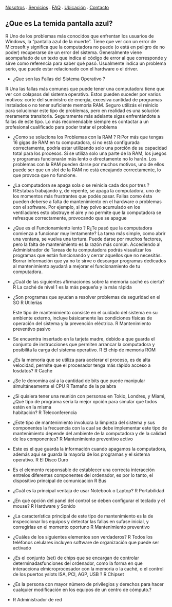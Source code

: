 [Nosotros](./nosotros.md) . [Servicios](./servicios.md) . [FAQ](FAQ.md) . [Ubicación](ubicacion.md) . [Contacto](./contacto.md)

## ¿Que es La temida pantalla azul?

R Uno de los problemas más conocidos que enfrentan los usuarios de Windows, la “pantalla azul de la muerte”. Tiene que ver con un error de Microsoft y significa que la computadora no puede (o está en peligro de no poder) recuperarse de un error del sistema. Generalmente viene acompañado de un texto que indica el código de error al que corresponde y sirve como referencia para saber qué pasó. Usualmente indica un problema serio, que puede estar relacionado con el hardware o el driver.

- ¿Que son las Fallas del Sistema Operativo ?

R:Una las fallas más comunes que puede tener una computadora tiene que ver con colapsos del sistema operativo. Estos pueden suceder por varios motivos: corte del suministro de energía, excesiva cantidad de programas instalados o no tener suficiente memoria RAM.
Seguro utilizás el reinicio para solucionar este tipo de problemas, pero en realidad es una solución meramente transitoria. Seguramente más adelante sigas enfrentándote a fallas de este tipo. Lo más recomendable siempre es contactar a un profesional cualificado para poder tratar el problema

- ¿Como se soluciona los Problemas con la RAM ?
R:Por más que tengas 16 gigas de RAM en tu computadora, si no está configurada correctamente, podría estar utilizando solo una porción de su capacidad total para los procesos. Si se utiliza solo una parte de la RAM, los juegos y programas funcionarán más lento o directamente no lo harán. Los problemas con la RAM pueden darse por muchos motivos, uno de ellos puede ser que un slot de la RAM no está encajando correctamente, lo que provoca que no funcione. 

- ¿La computadora se apaga sola o se reinicia cada dos por tres ?
R:Estabas trabajando y, de repente, se apaga la computadora, uno de los momentos más frustrantes que podés pasar. Fallas como ésta pueden deberse a falta de mantenimiento en el hardware o problemas con el software. Por ejemplo, si hay polvo acumulado en los ventiladores esto obstruye el aire y no permite que la computadora se refresque correctamente, provocando que se apague

- ¿Que es el Funcionamiento lento ?
R¿Te pasó que la computadora comienza a funcionar muy lentamente? La tarea más simple, como abrir una ventana, se vuelva una tortura. Puede darse por muchos factores, pero la falta de mantenimiento es la razón más común. Accediendo al Administrador de Tareas de tu computadora podrás visualizar los programas que están funcionando y cerrar aquellos que no necesitás. Borrar información que ya no te sirve o descargar programas dedicados al mantenimiento ayudará a mejorar el funcionamiento de tu computadora.


-  ¿Cuál de las siguientes afirmaciones sobre la memoria caché es cierta?
   R La caché de nivel 1 es la más pequeña y la más rápida
 
-  ¿Son programas que ayudan a resolver problemas de seguridad en el SO
   R Utilerías 
   
   Este tipo de mantenimiento consiste en el cuidado del sistema en su ambiente externo, incluye básicamente las condiciones físicas de operación del sistema y la        prevención eléctrica.
   R Mantenimiento preventivo pasivo
   
-  Se encuentra insertado en la tarjeta madre, debido a que guarda el conjunto de instrucciones que permiten arrancar la computadora y posibilita la carga del sistema    operativo.
   R El chip de memoria ROM
   
-  ¿Es la memoria que se utiliza para acelerar el proceso, es de alta velocidad, permite que el procesador tenga más rápido acceso a losdatos?
   R Cache
   
-  ¿Se le denomina así a la cantidad de bits que puede manipular simultáneamente el CPU
   R  Tamaño de la palabra
   
-  ¿Si quisiera tener una reunión con personas en Tokio, Londres, y Miami, ¿Qué tipo de programa sería la mejor opción para simular que todos estén en la misma            
   habitación?
   R Teleconferencia  

-  ¿Este tipo de mantenimiento involucra la limpieza del sistema y sus componentes la frecuencia con la cual se debe implementar este tipo de mantenimiento depende del    ambiente de la computadora y de la calidad de los componentes?
   R Mantenimiento preventivo activo

-  Este es el que guarda la información cuando apagamos la computadora, además aquí se guarda la mayoría de los programas y el sistema operativo.
   R El Disco Duro
   
-  Es el elemento responsable de establecer una correcta interacción entrelos diferentes componentes del ordenador, es por lo tanto, el dispositivo principal de          comunicación
   R  Bus

-  ¿Cuál es la principal ventaja de usar Notebook o Laptop?
   R Portabilidad 
   
-  ¿En qué opción del panel del control se deben configurar el teclado y el mouse?
   R  Hardware y Sonido 
   
- ¿La característica principal de este tipo de mantenimiento es la de inspeccionar los equipos y detectar las fallas en sufase inicial, y corregirlas en el momento        oportuno
   R Mantenimiento preventivo
   
-  ¿Cuáles de los siguientes elementos son verdaderos?
   R Todos los teléfonos celulares incluyen software de organización que puede ser activado
   
- ¿Es el conjunto (set) de chips que se encargan de controlar determinadasfunciones del ordenador, como la forma en que interacciona elmicroprocesador con la memoria     o la caché, o el control de los puertos yslots ISA, PCI, AGP, USB ?
  R Chipset
  
- ¿Es la persona con mayor número de privilegios y derechos para hacer cualquier modificación en los equipos de un centro de cómputo.?
- R Administrador de red 
